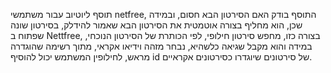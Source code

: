 תוסף ליוטיוב עבור משתמשי netfree,
התוסף בודק האם הסירטון הבא חסום, ובמידה שכן,
הוא מחליף בצורה אוטמטית את הסירטון הבא שאמור להידלק, בסירטון שונה שפתוח ב Nettfree,
בצורה כזו, מחפש סירטון חילופי, לפי הכותרת של הסירטון הנוכחי,
במידה והוא מקבל שגיאה כלשהיא, נבחר מזהה וידיאו אקראי, מתוך רשימה שהוגדרה מראש,
לחילופין המשתמש יכול להוסיף id של סירטונים שיוגדרו כסירטונים אקראיים.
